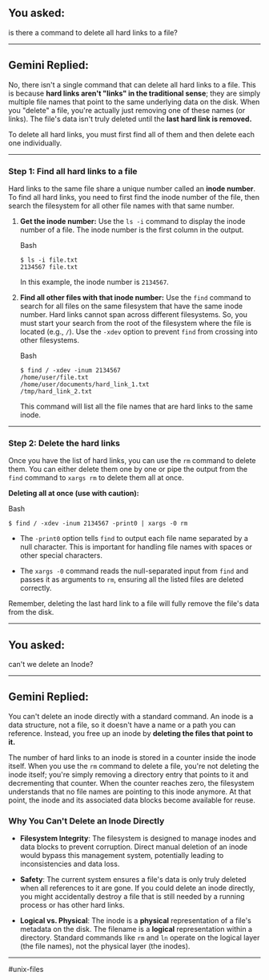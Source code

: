 You asked:
----------

is there a command to delete all hard links to a file?

---

Gemini Replied:
---------------

No, there isn't a single command that can delete all hard links to a file. This is because **hard links aren't "links" in the traditional sense**; they are simply multiple file names that point to the same underlying data on the disk. When you "delete" a file, you're actually just removing one of these names (or links). The file's data isn't truly deleted until the **last hard link is removed.**

To delete all hard links, you must first find all of them and then delete each one individually.

* * *

### **Step 1: Find all hard links to a file**

Hard links to the same file share a unique number called an **inode number**. To find all hard links, you need to first find the inode number of the file, then search the filesystem for all other file names with that same number.

1.  **Get the inode number:** Use the `ls -i` command to display the inode number of a file. The inode number is the first column in the output.
    
    Bash
    
        $ ls -i file.txt
        2134567 file.txt
    
    In this example, the inode number is `2134567`.
    
2.  **Find all other files with that inode number:** Use the `find` command to search for all files on the same filesystem that have the same inode number. Hard links cannot span across different filesystems. So, you must start your search from the root of the filesystem where the file is located (e.g., `/`). Use the `-xdev` option to prevent `find` from crossing into other filesystems.
    
    Bash
    
        $ find / -xdev -inum 2134567
        /home/user/file.txt
        /home/user/documents/hard_link_1.txt
        /tmp/hard_link_2.txt
    
    This command will list all the file names that are hard links to the same inode.
    

* * *

### **Step 2: Delete the hard links**

Once you have the list of hard links, you can use the `rm` command to delete them. You can either delete them one by one or pipe the output from the `find` command to `xargs rm` to delete them all at once.

**Deleting all at once (use with caution):**

Bash

    $ find / -xdev -inum 2134567 -print0 | xargs -0 rm

*   The `-print0` option tells `find` to output each file name separated by a null character. This is important for handling file names with spaces or other special characters.
    
*   The `xargs -0` command reads the null-separated input from `find` and passes it as arguments to `rm`, ensuring all the listed files are deleted correctly.
    

Remember, deleting the last hard link to a file will fully remove the file's data from the disk.

---

You asked:
----------

can't we delete an Inode?

---

Gemini Replied:
---------------

You can't delete an inode directly with a standard command. An inode is a data structure, not a file, so it doesn't have a name or a path you can reference. Instead, you free up an inode by **deleting the files that point to it.**

The number of hard links to an inode is stored in a counter inside the inode itself. When you use the `rm` command to delete a file, you're not deleting the inode itself; you're simply removing a directory entry that points to it and decrementing that counter. When the counter reaches zero, the filesystem understands that no file names are pointing to this inode anymore. At that point, the inode and its associated data blocks become available for reuse.

### **Why You Can't Delete an Inode Directly**

*   **Filesystem Integrity**: The filesystem is designed to manage inodes and data blocks to prevent corruption. Direct manual deletion of an inode would bypass this management system, potentially leading to inconsistencies and data loss.
    
*   **Safety**: The current system ensures a file's data is only truly deleted when all references to it are gone. If you could delete an inode directly, you might accidentally destroy a file that is still needed by a running process or has other hard links.
    
*   **Logical vs. Physical**: The inode is a **physical** representation of a file's metadata on the disk. The filename is a **logical** representation within a directory. Standard commands like `rm` and `ln` operate on the logical layer (the file names), not the physical layer (the inodes).

---

#unix-files